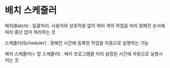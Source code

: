 # 배치 스케줄러

배치(Batch) : 일괄처리. 사용자와 상호작용 없이 여러 개의 작업을 미리 정해진 순서에 따라 중단 없이 처리하는 것  

스케줄러(Scheduler) : 정해진 시간에 등록한 작업을 자동으로 실행하는 기능  

배치 스케줄러(= 잡 스케줄러) : 배치 프로그램을 미리 설정된 시간에 자동으로 실행시키는 것  